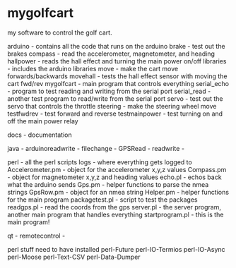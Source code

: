 mygolfcart
==========

my software to control the golf cart.


arduino - contains all the code that runs on the arduino
     brake - test out the brakes
     compass - read the accelerometer, magnetometer, and heading
     hallpower - reads the hall effect and turning the main power on/off
     libraries - includes the arduino libraries
     move - make the cart move forwards/backwards
     movehall - tests the hall effect sensor with moving the cart fwd/rev
     mygolfcart - main program that controls everything
     serial_echo - program to test reading and writing from the serial port
     serial_read - another test program to read/write from the serial port
     servo - test out the servo that controls the throttle
     steering - make the steering wheel move
     testfwdrev - test forward and reverse
     testmainpower - test turning on and off the main power relay
     
docs - documentation

java - 
     arduinoreadwrite - 
     filechange - 
     GPSRead - 
     readwrite - 
     
perl - all the perl scripts
     logs - where everything gets logged to
     Accelerometer.pm - object for the accelerometer x,y,z values
     Compass.pm - object for magnetometer x,y,z and heading values
     echo.pl - echos back what the arduino sends
     Gps.pm - helper functions to parse the nmea strings
     GpsRow.pm - object for an nmea string
     Helper.pm - helper functions for the main program
     packagetest.pl - script to test the packages
     readgps.pl - read the coords from the gps
     server.pl - the server program, another main program that handles everything
     startprogram.pl - this is the main program!

qt - 
     remotecontrol - 
     
perl stuff
need to have installed
perl-Future
perl-IO-Termios
perl-IO-Async
perl-Moose
perl-Text-CSV
perl-Data-Dumper

